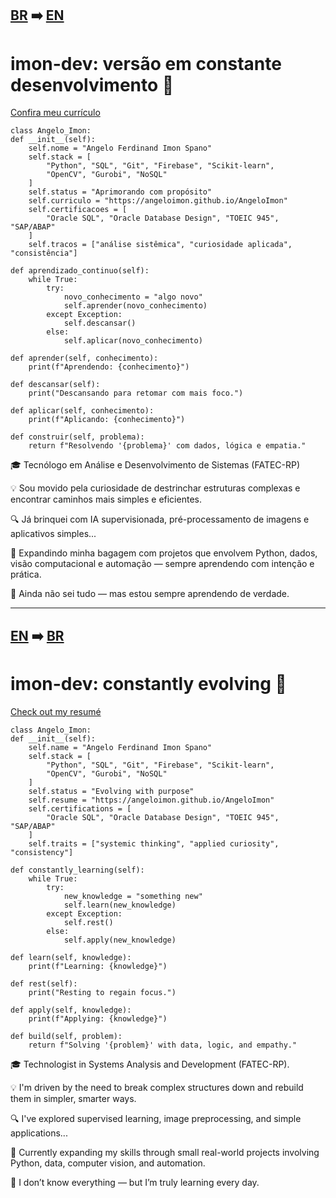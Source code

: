 ## [BR](#imon-dev-versão-em-constante-desenvolvimento-) ➡️ [EN](#imon-dev-constantly-evolving-)


# imon-dev: versão em constante desenvolvimento 🚀
[Confira meu currículo](https://angeloimon.github.io/AngeloImon)


    class Angelo_Imon:
    def __init__(self):
        self.nome = "Angelo Ferdinand Imon Spano"
        self.stack = [
            "Python", "SQL", "Git", "Firebase", "Scikit-learn",
            "OpenCV", "Gurobi", "NoSQL"
        ]
        self.status = "Aprimorando com propósito"
        self.curriculo = "https://angeloimon.github.io/AngeloImon"
        self.certificacoes = [
            "Oracle SQL", "Oracle Database Design", "TOEIC 945", "SAP/ABAP"
        ]
        self.tracos = ["análise sistêmica", "curiosidade aplicada", "consistência"]

    def aprendizado_continuo(self):
        while True:
            try:
                novo_conhecimento = "algo novo"
                self.aprender(novo_conhecimento)
            except Exception:
                self.descansar()
            else:
                self.aplicar(novo_conhecimento)

    def aprender(self, conhecimento):
        print(f"Aprendendo: {conhecimento}")

    def descansar(self):
        print("Descansando para retomar com mais foco.")

    def aplicar(self, conhecimento):
        print(f"Aplicando: {conhecimento}")

    def construir(self, problema):
        return f"Resolvendo '{problema}' com dados, lógica e empatia."

        
🎓 Tecnólogo em Análise e Desenvolvimento de Sistemas (FATEC-RP)

💡 Sou movido pela curiosidade de destrinchar estruturas complexas e encontrar caminhos mais simples e eficientes.

🔍 Já brinquei com IA supervisionada, pré-processamento de imagens e aplicativos simples...

🌱 Expandindo minha bagagem com projetos que envolvem Python, dados, visão computacional e automação — sempre aprendendo com intenção e prática.

💬 Ainda não sei tudo — mas estou sempre aprendendo de verdade.


---


## [EN](#imon-dev-constantly-evolving-) ➡️ [BR](#imon-dev-versão-em-constante-desenvolvimento-)

# imon-dev: constantly evolving 🚀
[Check out my resumé](https://angeloimon.github.io/AngeloImon)


    class Angelo_Imon:
    def __init__(self):
        self.name = "Angelo Ferdinand Imon Spano"
        self.stack = [
            "Python", "SQL", "Git", "Firebase", "Scikit-learn",
            "OpenCV", "Gurobi", "NoSQL"
        ]
        self.status = "Evolving with purpose"
        self.resume = "https://angeloimon.github.io/AngeloImon"
        self.certifications = [
            "Oracle SQL", "Oracle Database Design", "TOEIC 945", "SAP/ABAP"
        ]
        self.traits = ["systemic thinking", "applied curiosity", "consistency"]

    def constantly_learning(self):
        while True:
            try:
                new_knowledge = "something new"
                self.learn(new_knowledge)
            except Exception:
                self.rest()
            else:
                self.apply(new_knowledge)

    def learn(self, knowledge):
        print(f"Learning: {knowledge}")

    def rest(self):
        print("Resting to regain focus.")

    def apply(self, knowledge):
        print(f"Applying: {knowledge}")

    def build(self, problem):
        return f"Solving '{problem}' with data, logic, and empathy."



🎓 Technologist in Systems Analysis and Development (FATEC-RP).

💡 I'm driven by the need to break complex structures down and rebuild them in simpler, smarter ways.

🔍 I've explored supervised learning, image preprocessing, and simple applications...

🌱 Currently expanding my skills through small real-world projects involving Python, data, computer vision, and automation.

💬 I don’t know everything — but I’m truly learning every day.
